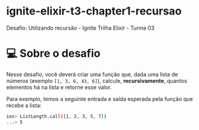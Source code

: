 # ignite-elixir-t3-chapter1-recursao
Desafio: Utilizando recursão - Ignite Trilha Elixir - Turma 03

# 💻 Sobre o desafio

Nesse desafio, você deverá criar uma função que, dada uma lista de números (exemplo `[1, 3, 6, 43, 6]`), calcule, **recursivamente**, quantos elementos há na lista e retorne esse valor.

Para exemplo, temos a seguinte entrada e saída esperada pela função que recebe a lista:

```bash
iex> ListLength.call([1, 2, 3, 5, 7])
...> 5
